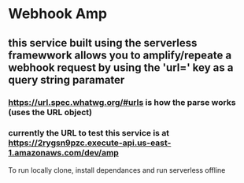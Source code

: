 # Webhook Amp
## this service built using the serverless framewwork allows you to amplify/repeate a webhook request by using the 'url=' key as a query string paramater
### https://url.spec.whatwg.org/#urls is how the parse works (uses the URL object)
### currently the URL to test this service is at https://2rygsn9pzc.execute-api.us-east-1.amazonaws.com/dev/amp
To run locally clone, install dependances and run serverless offline